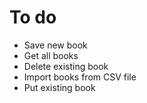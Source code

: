 # To do

- Save new book
- Get all books
- Delete existing book
- Import books from CSV file
- Put existing book
